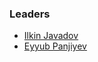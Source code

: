 ### Leaders
* [Ilkin Javadov](mailto:ilkin.javadov@owasp.org)
* [Eyyub Panjiyev](mailto:eyyub.panjiyev@owasp.org)
